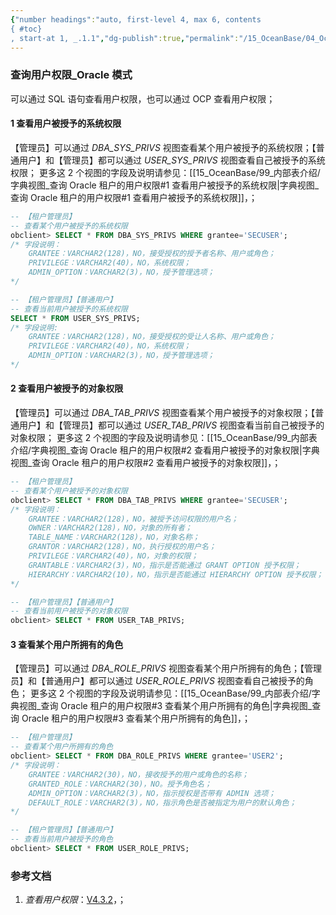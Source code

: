 ```yaml
---
{"number headings":"auto, first-level 4, max 6, contents
{ #toc}
, start-at 1, _.1.1","dg-publish":true,"permalink":"/15_OceanBase/04_OceanBase 安全，高可用，容灾/OceanBase 安全权限/OceanBase 管理用户和权限/查询用户权限_Oracle 模式_v3.x，v4.x/","dgPassFrontmatter":true}
---
```



### 查询用户权限_Oracle 模式
可以通过 SQL 语句查看用户权限，也可以通过 OCP 查看用户权限；

#### 1 查看用户被授予的系统权限
【管理员】可以通过 *DBA_SYS_PRIVS* 视图查看某个用户被授予的系统权限；【普通用户】和【管理员】都可以通过 *USER_SYS_PRIVS* 视图查看自己被授予的系统权限；
更多这 2 个视图的字段及说明请参见：[[15_OceanBase/99_内部表介绍/字典视图_查询 Oracle 租户的用户权限#1 查看用户被授予的系统权限\|字典视图_查询 Oracle 租户的用户权限#1 查看用户被授予的系统权限]]，；

```sql
-- 【租户管理员】
-- 查看某个用户被授予的系统权限
obclient> SELECT * FROM DBA_SYS_PRIVS WHERE grantee='SECUSER';
/* 字段说明：
	GRANTEE：VARCHAR2(128)，NO，接受授权的授予者名称、用户或角色；
	PRIVILEGE：VARCHAR2(40)，NO，系统权限；
	ADMIN_OPTION：VARCHAR2(3)，NO，授予管理选项；
*/
```

```sql
-- 【租户管理员】【普通用户】
-- 查看当前用户被授予的系统权限
SELECT * FROM USER_SYS_PRIVS;
/* 字段说明:
	GRANTEE：VARCHAR2(128)，NO，接受授权的受让人名称、用户或角色；
	PRIVILEGE：VARCHAR2(40)，NO，系统权限；
	ADMIN_OPTION：VARCHAR2(3)，NO，授予管理选项；
*/
```


#### 2 查看用户被授予的对象权限
【管理员】可以通过 *DBA_TAB_PRIVS* 视图查看某个用户被授予的对象权限；【普通用户】和【管理员】都可以通过 *USER_TAB_PRIVS* 视图查看当前自己被授予的对象权限；
更多这 2 个视图的字段及说明请参见：[[15_OceanBase/99_内部表介绍/字典视图_查询 Oracle 租户的用户权限#2 查看用户被授予的对象权限\|字典视图_查询 Oracle 租户的用户权限#2 查看用户被授予的对象权限]]，；

```sql
-- 【租户管理员】
-- 查看某个用户被授予的对象权限
obclient> SELECT * FROM DBA_TAB_PRIVS WHERE grantee='SECUSER';
/* 字段说明：
	GRANTEE：VARCHAR2(128)，NO，被授予访问权限的用户名；
	OWNER：VARCHAR2(128)，NO，对象的所有者；
	TABLE_NAME：VARCHAR2(128)，NO，对象名称；
	GRANTOR：VARCHAR2(128)，NO，执行授权的用户名；
	PRIVILEGE：VARCHAR2(40)，NO，对象的权限；
	GRANTABLE：VARCHAR2(3)，NO，指示是否能通过 GRANT OPTION 授予权限；
	HIERARCHY：VARCHAR2(10)，NO，指示是否能通过 HIERARCHY OPTION 授予权限；
*/
```

```sql
-- 【租户管理员】【普通用户】
-- 查看当前用户被授予的对象权限
obclient> SELECT * FROM USER_TAB_PRIVS;
```


#### 3 查看某个用户所拥有的角色
【管理员】可以通过 *DBA_ROLE_PRIVS* 视图查看某个用户所拥有的角色；【管理员】和【普通用户】都可以通过 *USER_ROLE_PRIVS* 视图查看自己被授予的角色；
更多这 2 个视图的字段及说明请参见：[[15_OceanBase/99_内部表介绍/字典视图_查询 Oracle 租户的用户权限#3 查看某个用户所拥有的角色\|字典视图_查询 Oracle 租户的用户权限#3 查看某个用户所拥有的角色]]，；

```sql
-- 【租户管理员】
-- 查看某个用户所拥有的角色
obclient> SELECT * FROM DBA_ROLE_PRIVS WHERE grantee='USER2';
/* 字段说明：
	GRANTEE：VARCHAR2(30)，NO，接收授予的用户或角色的名称；
	GRANTED_ROLE：VARCHAR2(30)，NO。授予角色名；
	ADMIN_OPTION：VARCHAR2(3)，NO，指示授权是否带有 ADMIN 选项；
	DEFAULT_ROLE：VARCHAR2(3)，NO，指示角色是否被指定为用户的默认角色；
*/
```

```sql
-- 【租户管理员】【普通用户】
-- 查看当前用户被授予的角色
obclient> SELECT * FROM USER_ROLE_PRIVS;
```


### 参考文档
1. *查看用户权限*：[V4.3.2](https://www.oceanbase.com/docs/common-oceanbase-database-cn-1000000001052869)，；

